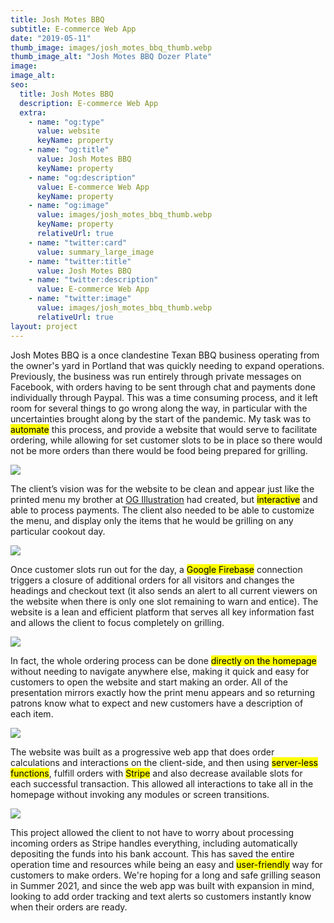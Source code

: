 ```yaml
---
title: Josh Motes BBQ
subtitle: E-commerce Web App
date: "2019-05-11"
thumb_image: images/josh_motes_bbq_thumb.webp
thumb_image_alt: "Josh Motes BBQ Dozer Plate"
image:
image_alt:
seo:
  title: Josh Motes BBQ
  description: E-commerce Web App
  extra:
    - name: "og:type"
      value: website
      keyName: property
    - name: "og:title"
      value: Josh Motes BBQ
      keyName: property
    - name: "og:description"
      value: E-commerce Web App
      keyName: property
    - name: "og:image"
      value: images/josh_motes_bbq_thumb.webp
      keyName: property
      relativeUrl: true
    - name: "twitter:card"
      value: summary_large_image
    - name: "twitter:title"
      value: Josh Motes BBQ
    - name: "twitter:description"
      value: E-commerce Web App
    - name: "twitter:image"
      value: images/josh_motes_bbq_thumb.webp
      relativeUrl: true
layout: project
---
```


Josh Motes BBQ is a once clandestine Texan BBQ business operating from the owner's yard in Portland that was quickly needing to expand operations. Previously, the business was run entirely through private messages on Facebook, with orders having to be sent through chat and payments done individually through Paypal. This was a time consuming process, and it left room for several things to go wrong along the way, in particular with the uncertainties brought along by the start of the pandemic. My task was to <mark>automate</mark> this process, and provide a website that would serve to facilitate ordering, while allowing for set customer slots to be in place so there would not be more orders than there would be food being prepared for grilling.

![](/images/josh_motes_bbq-wireframes.webp)

The client’s vision was for the website to be clean and appear just like the printed menu my brother at [OG Illustration](https://www.instagram.com/og.illustration/) had created, but <mark>interactive</mark> and able to process payments. The client also needed to be able to customize the menu, and display only the items that he would be grilling on any particular cookout day.

![](/images/josh_motes_bbq_5.webp)

Once customer slots run out for the day, a <mark>Google Firebase</mark> connection triggers a closure of additional orders for all visitors and changes the headings and checkout text (it also sends an alert to all current viewers on the website when there is only one slot remaining to warn and entice). The website is a lean and efficient platform that serves all key information fast and allows the client to focus completely on grilling.

![](/images/josh_motes_bbq_2.webp)

In fact, the whole ordering process can be done <mark>directly on the homepage</mark> without needing to navigate anywhere else, making it quick and easy for customers to open the website and start making an order. All of the presentation mirrors exactly how the print menu appears and so returning patrons know what to expect and new customers have a description of each item.

![](/images/josh_motes_bbq_3.webp)

The website was built as a progressive web app that does order calculations and interactions on the client-side, and then using <mark>server-less functions</mark>, fulfill orders with <mark>Stripe</mark> and also decrease available slots for each successful transaction. This allowed all interactions to take all in the homepage without invoking any modules or screen transitions.

![](/images/josh_motes_bbq_4.webp)

This project allowed the client to not have to worry about processing incoming orders as Stripe handles everything, including automatically depositing the funds into his bank account. This has saved the entire operation time and resources while being an easy and <mark>user-friendly</mark> way for customers to make orders. We're hoping for a long and safe grilling season in Summer 2021, and since the web app was built with expansion in mind, looking to add order tracking and text alerts so customers instantly know when their orders are ready.



